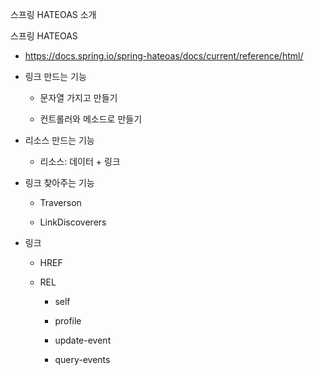 스프링 HATEOAS 소개

스프링 HATEOAS

- ​https://docs.spring.io/spring-hateoas/docs/current/reference/html/ 

- 링크 만드는 기능
	
	- 문자열 가지고 만들기
	
	- 컨트롤러와 메소드로 만들기 

- 리소스 만드는 기능
	
	- 리소스: 데이터 + 링크 

- 링크 찾아주는 기능
	
	- Traverson
	
	- LinkDiscoverers

- 링크 ​

	- HREF
	
	- REL 
		
		- self
		
		- profile
		
		- update-event 

		- query-events